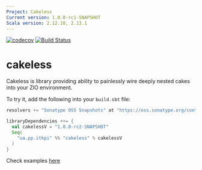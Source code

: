 ```yaml
---
Project: Cakeless
Current version: 1.0.0-rc1-SNAPSHOT
Scala version: 2.12.10, 2.13.1
---
```


[![codecov](https://codecov.io/gh/itkpi/cakeless/branch/master/graph/badge.svg)](https://codecov.io/gh/itkpi/cakeless)
[![Build Status](https://travis-ci.com/itkpi/cakeless.svg?branch=master)](https://travis-ci.com/itkpi/cakeless)


# cakeless

Cakeless is library providing ability to painlessly wire deeply nested cakes into your ZIO environment.

To try it, add the following into your `build.sbt` file:
```scala
resolvers += "Sonatype OSS Snapshots" at "https://oss.sonatype.org/content/repositories/snapshots"

libraryDependencies ++= {
  val cakelessV = "1.0.0-rc2-SNAPSHOT"
  Seq(
    "ua.pp.itkpi" %% "cakeless" % cakelessV
  )
}
```

Check examples [here](./examples/src/main/scala/com/examples)